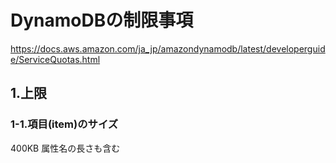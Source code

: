 # DynamoDBの制限事項
https://docs.aws.amazon.com/ja_jp/amazondynamodb/latest/developerguide/ServiceQuotas.html

## 1.上限

### 1-1.項目(item)のサイズ

400KB
属性名の長さも含む